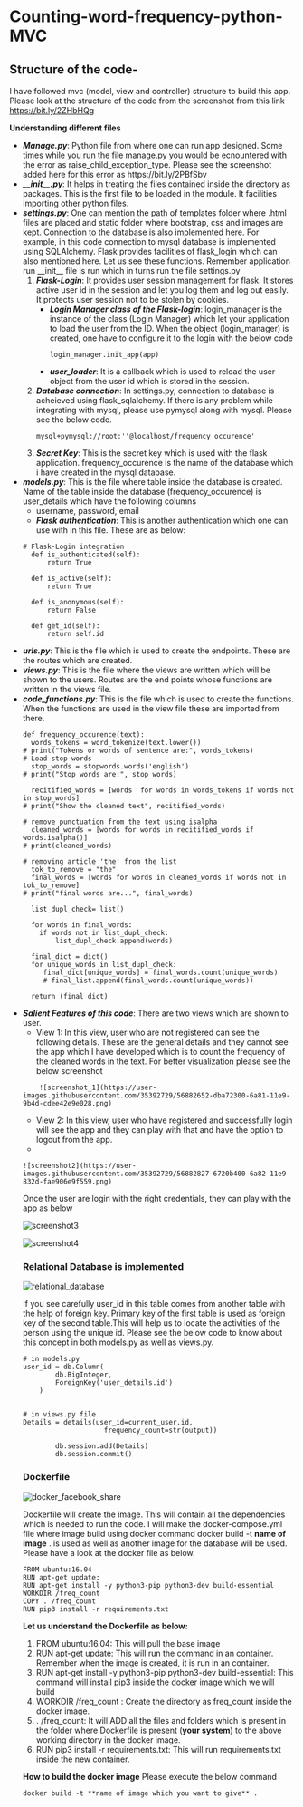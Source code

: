 # Counting-word-frequency-python-MVC  
## Structure of the code-
I have followed mvc (model, view and controller) structure to build this app. Please look at the structure of the code from the screenshot from this link https://bit.ly/2ZHbHQg

<b>Understanding different files</b>
<ul>
<li><b><em>Manage.py</b></em>: Python file from where one can run app designed. Some times while you run the file manage.py you would be ecnountered with the error as raise_child_exception_type. Please see the screenshot added here for this error as https://bit.ly/2PBfSbv</li>
<li><b><em>__init__.py</b></em>: It helps in treating the files contained inside the directory as packages. This is the first file to be loaded in the module. It facilities importing other python files.</li>
  <li><b><em>settings.py</b></em>: One can mention the path of templates folder where .html files are placed and static folder where bootstrap, css and images are kept. Connection to the database is also implemented here. For example, in this code connection to mysql database is implemented using SQLAlchemy. Flask provides facilities of flask_login which can also mentioned here. Let us see these functions. Remember application run  __init__ file is run which in turns run the file settings.py 
<ol>
<li><b><em>Flask-Login</b></em>: It provides user session management for flask. It stores active user id in the session and let you log them and log out easily. It protects user session not to be stolen by cookies.
<ul>
<li><b><em>Login Manager class of the Flask-login</b></em>: login_manager is the instance of the class (Login Manager)  which let your application to load the user from the ID. When the object (login_manager) is created, one have to configure it to the login with the below code  
  
```
login_manager.init_app(app)
```  

</li>
<li><b><em>user_loader</b></em>: It is a callback which is used to reload the user object from the user id which is stored in the session.
</li>
</ul>
<li><b><em>Database connection</b></em>: In settings.py, connection to database is acheieved using flask_sqlalchemy. If there is any problem while integrating with mysql, please use pymysql along with mysql. Please see the below code. </li>

```
mysql+pymysql://root:''@localhost/frequency_occurence'
  ```
<li><b><em>Secret Key</b></em>: This is the secret key which is used with the flask application. frequency_occurence is the name of the database which i have created in the mysql database.
</li>
</ol>
<li><b><em>models.py</b></em>: This is the file where table inside the database is created. Name of the table inside the database (frequency_occurence) is user_details which have the following columns
  <ul> 
    <li>username, password, email</li>
    <li><b><em>Flask authentication</b></em>: This is another authentication which one can use with in this file. These are as below:</li>
  </ul>  
  
  ``` 
  # Flask-Login integration
	def is_authenticated(self):
		return True

	def is_active(self):
		return True

	def is_anonymous(self):
		return False

	def get_id(self):
		return self.id
  ``` 
  <li><b><em>urls.py</b></em>: This is the file which is used to create the endpoints. These are the routes which are created. </li>
  <li><b><em>views.py</b></em>: This is the file where the views are written which will be shown to the users. Routes are the end points whose functions are written in the views file.</li> 
<li><b><em>code_functions.py</b></em>: This is the file which is used to create the functions. When the functions are used in the view file these are imported from there.</li>  


```
def frequency_occurence(text): 
  words_tokens = word_tokenize(text.lower())
# print("Tokens or words of sentence are:", words_tokens)
# Load stop words
  stop_words = stopwords.words('english')
# print("Stop words are:", stop_words)

  recitified_words = [words  for words in words_tokens if words not in stop_words]
# print("Show the cleaned text", recitified_words)

# remove punctuation from the text using isalpha
  cleaned_words = [words for words in recitified_words if words.isalpha()]
# print(cleaned_words)

# removing article 'the' from the list
  tok_to_remove = "the"
  final_words = [words for words in cleaned_words if words not in tok_to_remove]
# print("final words are...", final_words)

  list_dupl_check= list()

  for words in final_words:
  	if words not in list_dupl_check:
  		list_dupl_check.append(words)
  
  final_dict = dict()
  for unique_words in list_dupl_check:
  	 final_dict[unique_words] = final_words.count(unique_words) 
  	 # final_list.append(final_words.count(unique_words))
  
  return (final_dict)
```


<li><b><em>Salient Features of this code</b></em>: There are two views which are shown to user.
	<ul>
		<li> View 1: In this view, user who are not registered can see the following details. These are the general details and they cannot see the app which I have developed which is to count the frequency of the cleaned words in the text. For better visualization please see the below screenshot</li>  </ul> 
	
		
		![screenshot_1](https://user-images.githubusercontent.com/35392729/56882652-dba72300-6a81-11e9-9b4d-cdee42e9e028.png)  
		
<ul>
<li> View 2: In this view, user who have registered and successfully login will see the app and they can play with that and have the option to logout from the app.   <li></ul>
	
	
	![screenshot2](https://user-images.githubusercontent.com/35392729/56882827-6720b400-6a82-11e9-832d-fae906e9f559.png)
		
</li>	

Once the user  are login with the right credentials, they can play with the app as below

![screenshot3](https://user-images.githubusercontent.com/35392729/56882995-fcbc4380-6a82-11e9-9001-73136a3069fd.png)  

![screenshot4](https://user-images.githubusercontent.com/35392729/56883013-0776d880-6a83-11e9-83c2-e81f1b2c07ac.png)

### Relational Database is implemented  

![relational_database](https://user-images.githubusercontent.com/35392729/57037857-f7731a80-6c75-11e9-9475-87e4ae37c025.png) 

If you see carefully user_id in this table comes from another table with the help of foreign key. Primary key of the first table is used as foreign key of the second table.This will help us to locate the activities of the person using the unique id. Please see the below code to know about this concept in both models.py as well as views.py.  

```
# in models.py
user_id = db.Column(
		db.BigInteger,
		ForeignKey('user_details.id')
	)
	
```

```
# in views.py file
Details = details(user_id=current_user.id,
					frequency_count=str(output))  

		db.session.add(Details)
		db.session.commit()
```
### Dockerfile  

![docker_facebook_share](https://user-images.githubusercontent.com/35392729/57041002-baf7ec80-6c7e-11e9-8df5-7863d67841e9.png)  

Dockerfile will create the image. This will contain all the dependencies which is needed to run the code. I will make the docker-compose.yml file where image build using docker command docker build -t **name of image** . is used as well as another image for the database will be used. Please have a look at the docker file as below.  

```
FROM ubuntu:16.04
RUN apt-get update: 
RUN apt-get install -y python3-pip python3-dev build-essential
WORKDIR /freq_count
COPY . /freq_count
RUN pip3 install -r requirements.txt
```

<b>Let us understand the Dockerfile as below:</b>
<ol>
	<li> FROM ubuntu:16.04: This will pull the base image </li>
	<li> RUN apt-get update: This will run the command in an container. Remember when the image is created, it is run in an container.</li>
	<li> RUN apt-get install -y python3-pip python3-dev build-essential: This command will install pip3 inside the docker image which we will build</li>
	<li> WORKDIR /freq_count : Create the directory as freq_count inside the docker image.</li>
	<li>  . /freq_count: It will ADD all the files and folders which is present in the folder where Dockerfile is present (<b>your system</b>) to the above working directory in the docker image.</li>
	<li> RUN pip3 install -r requirements.txt: This will run requirements.txt inside the new container.</li></ol>
		
<b> How to build the docker image</b>
Please execute the below command

```
docker build -t **name of image which you want to give** .
```

  


  
